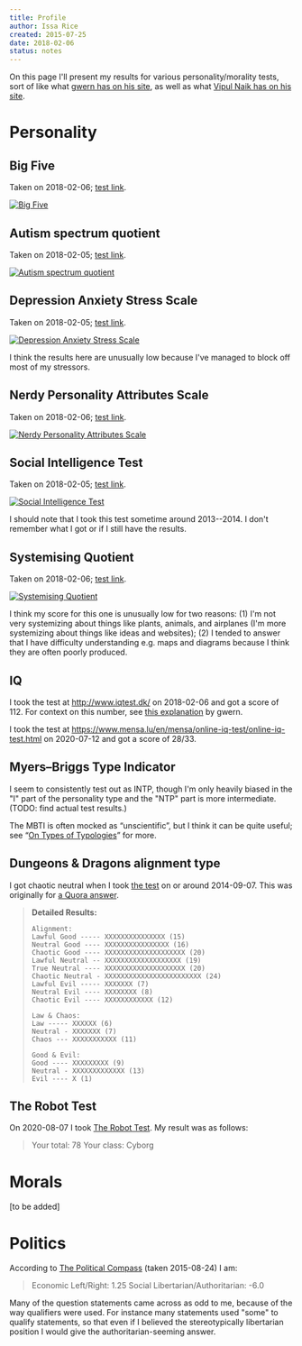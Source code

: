 ```yaml
---
title: Profile
author: Issa Rice
created: 2015-07-25
date: 2018-02-06
status: notes
---
```


On this page I'll present my results for various personality/morality tests, sort of like what [gwern has on his site](http://www.gwern.net/Links#profile), as well as what [Vipul Naik has on his site](https://vipulnaik.com/profile/).

# Personality

## Big Five

Taken on 2018-02-06; [test link](http://www.outofservice.com/bigfive/).

[![Big Five](big-five-2018-02-06.png)](big-five-2018-02-06.png)

## Autism spectrum quotient

Taken on 2018-02-05; [test link](https://psychology-tools.com/autism-spectrum-quotient/).

[![Autism spectrum
quotient](autism-spectrum-quotient-2018-02-05.png)](autism-spectrum-quotient-2018-02-05.png)

## Depression Anxiety Stress Scale

Taken on 2018-02-05; [test link](https://openpsychometrics.org/tests/DASS/).

[![Depression Anxiety Stress Scale](depression-anxiety-stress-scale-2018-02-05.png)](depression-anxiety-stress-scale-2018-02-05.png)

I think the results here are unusually low because I've managed to block off
most of my stressors.

## Nerdy Personality Attributes Scale

Taken on 2018-02-06; [test link](https://openpsychometrics.org/tests/NPAS/).

[![Nerdy Personality Attributes Scale](nerdy-personality-attributes-scale-2018-02-06.png)](nerdy-personality-attributes-scale-2018-02-06.png)

## Social Intelligence Test

Taken on 2018-02-05; [test link](http://socialintelligence.labinthewild.org/mite/).

[![Social Intelligence
Test](social-intelligence-2018-02-05.png)](social-intelligence-2018-02-05.png)

I should note that I took this test sometime around 2013--2014. I don't
remember what I got or if I still have the results.

## Systemising Quotient

Taken on 2018-02-06; [test link](https://www.aspietests.org/sq/index.php).

[![Systemising
Quotient](systemising-quotient-2018-02-06.png)](systemising-quotient-2018-02-06.png)

I think my score for this one is unusually low for two reasons: (1) I'm not
very systemizing about things like plants, animals, and airplanes (I'm more
systemizing about things like ideas and websites); (2) I tended to answer that
I have difficulty understanding e.g. maps and diagrams because I think they are
often poorly produced.

## IQ

I took the test at <http://www.iqtest.dk/> on 2018-02-06 and got a score of 112.
For context on this number, see [this explanation](http://web.archive.org/web/20170808022516/https://www.gwern.net/Links#iq) by gwern.

I took the test at <https://www.mensa.lu/en/mensa/online-iq-test/online-iq-test.html>
on 2020-07-12 and got a score of 28/33.

## Myers–Briggs Type Indicator

I seem to consistently test out as INTP, though I'm only heavily biased in the "I" part of the personality type and the "NTP" part is more intermediate.
(TODO: find actual test results.)

The MBTI is often mocked as “unscientific”, but I think
it can be quite useful; see “[On Types of Typologies]” for more.

[On Types of Typologies]: http://slatestarcodex.com/2014/05/27/on-types-of-typologies/

## Dungeons & Dragons alignment type

I got chaotic neutral when I took [the test](http://easydamus.com/alignmenttest.html) on or around 2014-09-07.
This was originally for [a Quora answer](https://www.quora.com/What-are-the-Dungeons-Dragons-alignment-types-of-prominent-Quora-users/answer/Issa-Rice).

> **Detailed Results:**
> 
> ```
> Alignment:
> Lawful Good ----- XXXXXXXXXXXXXXX (15)
> Neutral Good ---- XXXXXXXXXXXXXXXX (16)
> Chaotic Good ---- XXXXXXXXXXXXXXXXXXXX (20)
> Lawful Neutral -- XXXXXXXXXXXXXXXXXXX (19)
> True Neutral ---- XXXXXXXXXXXXXXXXXXXX (20)
> Chaotic Neutral - XXXXXXXXXXXXXXXXXXXXXXXX (24)
> Lawful Evil ----- XXXXXXX (7)
> Neutral Evil ---- XXXXXXXX (8)
> Chaotic Evil ---- XXXXXXXXXXXX (12)
> 
> Law & Chaos:
> Law ----- XXXXXX (6)
> Neutral - XXXXXXX (7)
> Chaos --- XXXXXXXXXXX (11)
> 
> Good & Evil:
> Good ---- XXXXXXXXX (9)
> Neutral - XXXXXXXXXXXXX (13)
> Evil ---- X (1)
> ```

## The Robot Test

On 2020-08-07 I took [The Robot Test](https://arfer.net/games/robot-test).
My result was as follows:

> Your total: 78
> Your class: Cyborg

# Morals

[to be added]

# Politics

According to [The Political Compass](https://www.politicalcompass.org/) (taken 2015-08-24) I am:

> Economic Left/Right: 1.25 
> Social Libertarian/Authoritarian: -6.0

Many of the question statements came across as odd to me, because of the way qualifiers were used.
For instance many statements used "some" to qualify statements, so that even if I believed the stereotypically libertarian position I would give the authoritarian-seeming answer.
